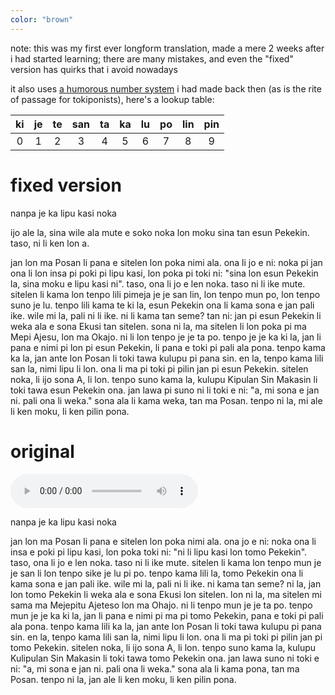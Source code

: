 ```yaml
---
color: "brown"
---
```


note: this was my first ever longform translation, made a mere 2 weeks after i had started learning; there are many mistakes, and even the "fixed" version has quirks that i avoid nowadays

it also uses [a humorous number system](https://sona.pona.la/wiki/nasin_nanpa_ali_ike#[decimal]_[humorous]_kijetesantakalu_polinpin,_tan_jan_Kita_(shameless_self-promotion)) i had made back then (as is the rite of passage for tokiponists), here's a lookup table:

| ki | je | te | san | ta | ka | lu | po | lin | pin |
| :-: | :-: | :-: | :-: | :-: | :-: | :-: | :-: | :-: | :-: |
| 0 | 1 | 2 | 3 | 4 | 5 | 6 | 7 | 8 | 9 |

# fixed version

nanpa je ka
lipu kasi noka

ijo ale la, sina wile ala mute e soko noka lon moku sina tan esun Pekekin. taso, ni li ken lon a.

jan lon ma Posan li pana e sitelen lon poka nimi ala. ona li jo e ni: noka pi jan ona li lon insa pi poki pi lipu kasi, lon poka pi toki ni: "sina lon esun Pekekin la, sina moku e lipu kasi ni". taso, ona li jo e len noka. taso ni li ike mute.
sitelen li kama lon tenpo lili pimeja je je san lin, lon tenpo mun po, lon tenpo suno je lu. tenpo lili kama te ki la, esun Pekekin ona li kama sona e jan pali ike. wile mi la, pali ni li ike.
ni li kama tan seme? tan ni: jan pi esun Pekekin li weka ala e sona Ekusi tan sitelen. sona ni la, ma sitelen li lon poka pi ma Mepi Ajesu, lon ma Okajo. ni li lon tenpo je je ta po.
tenpo je je ka ki la, jan li pana e nimi pi lon pi esun Pekekin, li pana e toki pi pali ala pona. tenpo kama ka la, jan ante lon Posan li toki tawa kulupu pi pana sin.
en la, tenpo kama lili san la, nimi lipu li lon. ona li ma pi toki pi pilin jan pi esun Pekekin. sitelen noka, li ijo sona A, li lon. tenpo suno kama la, kulupu Kipulan Sin Makasin li toki tawa esun Pekekin ona. jan lawa pi suno ni li toki e ni: "a, mi sona e jan ni. pali ona li weka."
sona ala li kama weka, tan ma Posan. tenpo ni la, mi ale li ken moku, li ken pilin pona.

# original

<audio controls src="nanpa_je_ka_2020_12_01_12_56_03.mp3"></audio>

nanpa je ka
lipu kasi noka

jan lon ma Posan li pana e sitelen lon poka nimi ala. ona jo e ni: noka ona li insa e poki pi lipu kasi, lon poka toki ni: "ni li lipu kasi lon tomo Pekekin". taso, ona li jo e len noka. taso ni li ike mute.
sitelen li kama lon tenpo mun je je san li lon tenpo sike je lu pi po. tenpo kama lili la, tomo Pekekin ona li kama sona e jan pali ike. wile mi la, pali ni li ike.
ni kama tan seme? ni la, jan lon tomo Pekekin li weka ala e sona Ekusi lon sitelen. lon ni la, ma sitelen mi sama ma Mejepitu Ajeteso lon ma Ohajo. ni li tenpo mun je je ta po.
tenpo mun je je ka ki la, jan li pana e nimi pi ma pi tomo Pekekin, pana e toki pi pali ala pona. tenpo kama lili ka la, jan ante lon Posan li toki tawa kulupu pi pana sin.
en la, tenpo kama lili san la, nimi lipu li lon. ona li ma pi toki pi pilin jan pi tomo Pekekin. sitelen noka, li ijo sona A, li lon. tenpo suno kama la, kulupu Kulipulan Sin Makasin li toki tawa tomo Pekekin ona. jan lawa suno ni toki e ni: "a, mi sona e jan ni. pali ona li weka."
sona ala li kama pona, tan ma Posan. tenpo ni la, jan ale li ken moku, li ken pilin pona.
